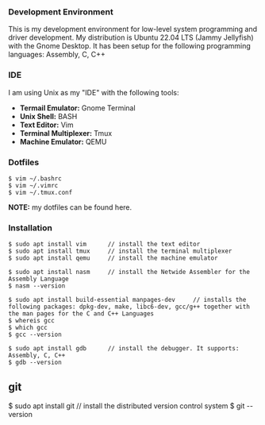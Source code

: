 ### Development Environment

This is my development environment for low-level system programming and driver development. My distribution is Ubuntu 22.04 LTS (Jammy Jellyfish) with the Gnome Desktop. It has been setup for the following programming languages: Assembly, C, C++

### IDE

I am using Unix as my "IDE" with the following tools:

* **Termail Emulator:** Gnome Terminal
* **Unix Shell:** BASH
* **Text Editor:** Vim
* **Terminal Multiplexer:** Tmux	
* **Machine Emulator:** QEMU

### Dotfiles

```
$ vim ~/.bashrc
$ vim ~/.vimrc
$ vim ~/.tmux.conf
```

**NOTE:** my dotfiles can be found here.

### Installation

```
$ sudo apt install vim		// install the text editor
$ sudo apt install tmux		// install the terminal multiplexer
$ sudo apt install qemu		// install the machine emulator
```

```
$ sudo apt install nasm		// install the Netwide Assembler for the Assembly Language
$ nasm --version
```

```
$ sudo apt install build-essential manpages-dev		// installs the following packages: dpkg-dev, make, libc6-dev, gcc/g++ together with the man pages for the C and C++ Languages
$ whereis gcc
$ which gcc
$ gcc --version
```

```
$ sudo apt install gdb		// install the debugger. It supports: Assembly, C, C++
$ gdb --version
```
## git

$ sudo apt install git		// install the distributed version control system
$ git --version
